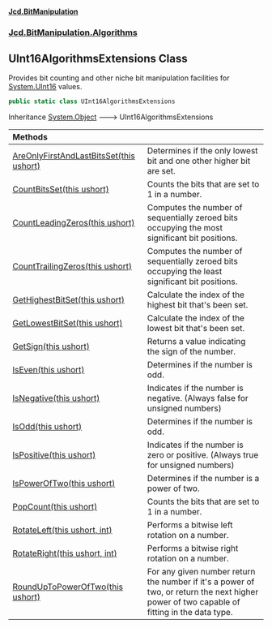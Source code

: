 #### [Jcd.BitManipulation](index 'index')
### [Jcd.BitManipulation.Algorithms](Jcd.BitManipulation.Algorithms 'Jcd.BitManipulation.Algorithms')

## UInt16AlgorithmsExtensions Class

Provides bit counting and other niche bit manipulation facilities
for [System.UInt16](https://docs.microsoft.com/en-us/dotnet/api/System.UInt16 'System.UInt16') values.

```csharp
public static class UInt16AlgorithmsExtensions
```

Inheritance [System.Object](https://docs.microsoft.com/en-us/dotnet/api/System.Object 'System.Object') &#129106; UInt16AlgorithmsExtensions

| Methods | |
| :--- | :--- |
| [AreOnlyFirstAndLastBitsSet(this ushort)](Jcd.BitManipulation.Algorithms.UInt16AlgorithmsExtensions.AreOnlyFirstAndLastBitsSet(thisushort) 'Jcd.BitManipulation.Algorithms.UInt16AlgorithmsExtensions.AreOnlyFirstAndLastBitsSet(this ushort)') | Determines if the only lowest bit and one other higher bit are set. |
| [CountBitsSet(this ushort)](Jcd.BitManipulation.Algorithms.UInt16AlgorithmsExtensions.CountBitsSet(thisushort) 'Jcd.BitManipulation.Algorithms.UInt16AlgorithmsExtensions.CountBitsSet(this ushort)') | Counts the bits that are set to 1 in a number. |
| [CountLeadingZeros(this ushort)](Jcd.BitManipulation.Algorithms.UInt16AlgorithmsExtensions.CountLeadingZeros(thisushort) 'Jcd.BitManipulation.Algorithms.UInt16AlgorithmsExtensions.CountLeadingZeros(this ushort)') | Computes the number of sequentially zeroed bits occupying the most significant bit positions. |
| [CountTrailingZeros(this ushort)](Jcd.BitManipulation.Algorithms.UInt16AlgorithmsExtensions.CountTrailingZeros(thisushort) 'Jcd.BitManipulation.Algorithms.UInt16AlgorithmsExtensions.CountTrailingZeros(this ushort)') | Computes the number of sequentially zeroed bits occupying the least significant bit positions. |
| [GetHighestBitSet(this ushort)](Jcd.BitManipulation.Algorithms.UInt16AlgorithmsExtensions.GetHighestBitSet(thisushort) 'Jcd.BitManipulation.Algorithms.UInt16AlgorithmsExtensions.GetHighestBitSet(this ushort)') | Calculate the index of the highest bit that's been set. |
| [GetLowestBitSet(this ushort)](Jcd.BitManipulation.Algorithms.UInt16AlgorithmsExtensions.GetLowestBitSet(thisushort) 'Jcd.BitManipulation.Algorithms.UInt16AlgorithmsExtensions.GetLowestBitSet(this ushort)') | Calculate the index of the lowest bit that's been set. |
| [GetSign(this ushort)](Jcd.BitManipulation.Algorithms.UInt16AlgorithmsExtensions.GetSign(thisushort) 'Jcd.BitManipulation.Algorithms.UInt16AlgorithmsExtensions.GetSign(this ushort)') | Returns a value indicating the sign of the number. |
| [IsEven(this ushort)](Jcd.BitManipulation.Algorithms.UInt16AlgorithmsExtensions.IsEven(thisushort) 'Jcd.BitManipulation.Algorithms.UInt16AlgorithmsExtensions.IsEven(this ushort)') | Determines if the number is odd. |
| [IsNegative(this ushort)](Jcd.BitManipulation.Algorithms.UInt16AlgorithmsExtensions.IsNegative(thisushort) 'Jcd.BitManipulation.Algorithms.UInt16AlgorithmsExtensions.IsNegative(this ushort)') | Indicates if the number is negative. (Always false for unsigned numbers) |
| [IsOdd(this ushort)](Jcd.BitManipulation.Algorithms.UInt16AlgorithmsExtensions.IsOdd(thisushort) 'Jcd.BitManipulation.Algorithms.UInt16AlgorithmsExtensions.IsOdd(this ushort)') | Determines if the number is odd. |
| [IsPositive(this ushort)](Jcd.BitManipulation.Algorithms.UInt16AlgorithmsExtensions.IsPositive(thisushort) 'Jcd.BitManipulation.Algorithms.UInt16AlgorithmsExtensions.IsPositive(this ushort)') | Indicates if the number is zero or positive. (Always true for unsigned numbers) |
| [IsPowerOfTwo(this ushort)](Jcd.BitManipulation.Algorithms.UInt16AlgorithmsExtensions.IsPowerOfTwo(thisushort) 'Jcd.BitManipulation.Algorithms.UInt16AlgorithmsExtensions.IsPowerOfTwo(this ushort)') | Determines if the number is a power of two. |
| [PopCount(this ushort)](Jcd.BitManipulation.Algorithms.UInt16AlgorithmsExtensions.PopCount(thisushort) 'Jcd.BitManipulation.Algorithms.UInt16AlgorithmsExtensions.PopCount(this ushort)') | Counts the bits that are set to 1 in a number. |
| [RotateLeft(this ushort, int)](Jcd.BitManipulation.Algorithms.UInt16AlgorithmsExtensions.RotateLeft(thisushort,int) 'Jcd.BitManipulation.Algorithms.UInt16AlgorithmsExtensions.RotateLeft(this ushort, int)') | Performs a bitwise left rotation on a number. |
| [RotateRight(this ushort, int)](Jcd.BitManipulation.Algorithms.UInt16AlgorithmsExtensions.RotateRight(thisushort,int) 'Jcd.BitManipulation.Algorithms.UInt16AlgorithmsExtensions.RotateRight(this ushort, int)') | Performs a bitwise right rotation on a number. |
| [RoundUpToPowerOfTwo(this ushort)](Jcd.BitManipulation.Algorithms.UInt16AlgorithmsExtensions.RoundUpToPowerOfTwo(thisushort) 'Jcd.BitManipulation.Algorithms.UInt16AlgorithmsExtensions.RoundUpToPowerOfTwo(this ushort)') | For any given number return the number if it's a power of two, or return the next higher power of two capable of fitting in the data type. |
